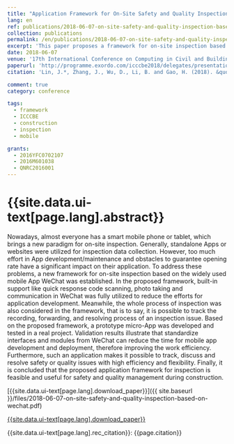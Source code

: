 ```yaml
---
title: "Application Framework for On-Site Safety and Quality Inspection based on WeChat"
lang: en
ref: publications/2018-06-07-on-site-safety-and-quality-inspection-based-on-wechat
collection: publications
permalink: /en/publications/2018-06-07-on-site-safety-and-quality-inspection-based-on-wechat
excerpt: 'This paper proposes a framework for on-site inspection based wechat.'
date: 2018-06-07
venue: '17th International Conference on Computing in Civil and Building Engineering'
paperurl: 'http://programme.exordo.com/icccbe2018/delegates/presentation/285/'
citation: 'Lin, J.*, Zhang, J., Wu, D., Li, B. and Gao, H. (2018). &quot;Application Framework for On-Site Safety and Quality Inspection based on WeChat&quot; <i>in Proceedings of the 17th International Conference on Computing in Civil and Building Engineering</i>. Tampere, Finland.'

comment: true
category: conference

tags: 
  - framework
  - ICCCBE
  - construction
  - inspection
  - mobile

grants:
  - 2016YFC0702107
  - 2016M601038
  - QNRC2016001
---
```



{{site.data.ui-text[page.lang].abstract}}
====

Nowadays, almost everyone has a smart mobile phone or tablet, which brings a new paradigm for on-site inspection. Generally, standalone Apps or websites were utilized for inspection data collection. However, too much effort in App development/maintenance and obstacles to guarantee opening rate have a significant impact on their application. To address these problems, a new framework for on-site inspection based on the widely used mobile App WeChat was established. In the proposed framework, built-in support like quick response code scanning, photo taking and communication in WeChat was fully utilized to reduce the efforts for application development. Meanwhile, the whole process of inspection was also considered in the framework, that is to say, it is possible to track the recording, forwarding, and resolving process of an inspection issue. Based on the proposed framework, a prototype micro-App was developed and tested in a real project. Validation results illustrate that standardize interfaces and modules from WeChat can reduce the time for mobile app development and deployment, therefore improving the work efficiency. Furthermore, such an application makes it possible to track, discuss and resolve safety or quality issues with high efficiency and flexibility. Finally, it is concluded that the proposed application framework for inspection is feasible and useful for safety and quality management during construction.

[{{site.data.ui-text[page.lang].download_paper}}]({{ site.baseurl }}/files/2018-06-07-on-site-safety-and-quality-inspection-based-on-wechat.pdf)

[{{site.data.ui-text[page.lang].download_paper}}](http://programme.exordo.com/icccbe2018/delegates/presentation/285/)

{{site.data.ui-text[page.lang].rec_citation}}: {{page.citation}}